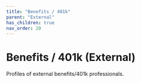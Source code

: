 ```yaml
---
title: "Benefits / 401k"
parent: "External"
has_children: true
nav_order: 20
---
```

# Benefits / 401k (External)
Profiles of external benefits/401k professionals.
